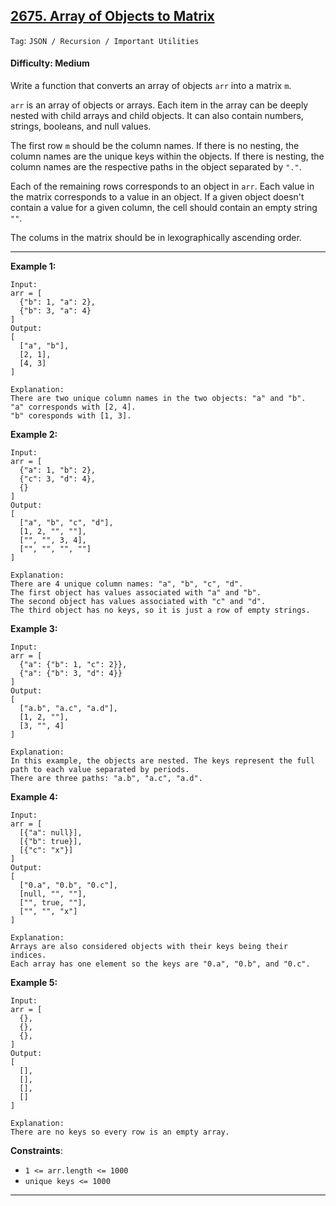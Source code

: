 ## [2675. Array of Objects to Matrix](https://leetcode.com/problems/array-of-objects-to-matrix)

```Tag```: ```JSON / Recursion / Important Utilities```

#### Difficulty: Medium

Write a function that converts an array of objects ```arr``` into a matrix ```m```.

```arr``` is an array of objects or arrays. Each item in the array can be deeply nested with child arrays and child objects. It can also contain numbers, strings, booleans, and null values.

The first row ```m``` should be the column names. If there is no nesting, the column names are the unique keys within the objects. If there is nesting, the column names are the respective paths in the object separated by ```"."```.

Each of the remaining rows corresponds to an object in ```arr```. Each value in the matrix corresponds to a value in an object. If a given object doesn't contain a value for a given column, the cell should contain an empty string ```""```.

The colums in the matrix should be in lexographically ascending order.

---

__Example 1:__
```
Input:
arr = [
  {"b": 1, "a": 2},
  {"b": 3, "a": 4}
]
Output: 
[
  ["a", "b"],
  [2, 1],
  [4, 3]
]

Explanation:
There are two unique column names in the two objects: "a" and "b".
"a" corresponds with [2, 4].
"b" coresponds with [1, 3].
```

__Example 2:__
```
Input: 
arr = [
  {"a": 1, "b": 2},
  {"c": 3, "d": 4},
  {}
]
Output: 
[
  ["a", "b", "c", "d"],
  [1, 2, "", ""],
  ["", "", 3, 4],
  ["", "", "", ""]
]

Explanation:
There are 4 unique column names: "a", "b", "c", "d".
The first object has values associated with "a" and "b".
The second object has values associated with "c" and "d".
The third object has no keys, so it is just a row of empty strings.
```

__Example 3:__
```
Input: 
arr = [
  {"a": {"b": 1, "c": 2}},
  {"a": {"b": 3, "d": 4}}
]
Output: 
[
  ["a.b", "a.c", "a.d"],
  [1, 2, ""],
  [3, "", 4]
]

Explanation:
In this example, the objects are nested. The keys represent the full path to each value separated by periods.
There are three paths: "a.b", "a.c", "a.d".
```

__Example 4:__
```
Input: 
arr = [
  [{"a": null}],
  [{"b": true}],
  [{"c": "x"}]
]
Output: 
[
  ["0.a", "0.b", "0.c"],
  [null, "", ""],
  ["", true, ""],
  ["", "", "x"]
]

Explanation:
Arrays are also considered objects with their keys being their indices.
Each array has one element so the keys are "0.a", "0.b", and "0.c".
```

__Example 5:__
```
Input: 
arr = [
  {},
  {},
  {},
]
Output: 
[
  [],
  [],
  [],
  []
]

Explanation:
There are no keys so every row is an empty array.
```

__Constraints__:

- ```1 <= arr.length <= 1000```
- ```unique keys <= 1000```

---

